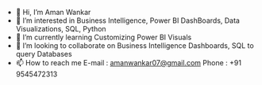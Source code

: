 - 👋 Hi, I’m Aman Wankar
- 👀 I’m interested in Business Intelligence, Power BI DashBoards, Data Visualizations, SQL, Python 
- 🌱 I’m currently learning Customizing Power BI Visuals
- 💞️ I’m looking to collaborate on Business Intelligence Dashboards, SQL to query Databases
- 📫 How to reach me E-mail : amanwankar07@gmail.com    Phone : +91 9545472313

<!---
aman-wankar/aman-wankar is a ✨ special ✨ repository because its `README.md` (this file) appears on your GitHub profile.
You can click the Preview link to take a look at your changes.
--->
